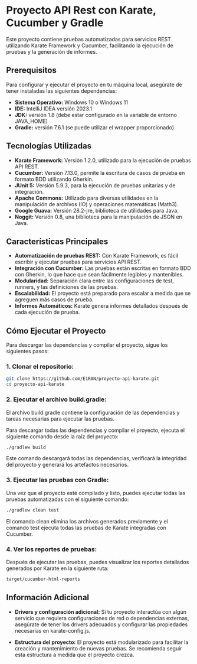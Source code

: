 # Proyecto API Rest con Karate, Cucumber y Gradle
Este proyecto contiene pruebas automatizadas para servicios REST utilizando Karate Framework y Cucumber, facilitando la ejecución de pruebas y la generación de informes.

## Prerequisitos
Para configurar y ejecutar el proyecto en tu máquina local, asegúrate de tener instaladas las siguientes dependencias:

- **Sistema Operativo:** Windows 10 o Windows 11
- **IDE:** IntelliJ IDEA versión 2023.1
- **JDK:** versión 1.8 (debe estar configurado en la variable de entorno JAVA_HOME)
- **Gradle:** versión 7.6.1 (se puede utilizar el wrapper proporcionado)

## Tecnologías Utilizadas
- **Karate Framework:** Versión 1.2.0, utilizado para la ejecución de pruebas API REST.
- **Cucumber:** Versión 7.13.0, permite la escritura de casos de prueba en formato BDD utilizando Gherkin.
- **JUnit 5:** Versión 5.9.3, para la ejecución de pruebas unitarias y de integración.
- **Apache Commons:** Utilizado para diversas utilidades en la manipulación de archivos (IO) y operaciones matemáticas (Math3).
- **Google Guava:** Versión 28.2-jre, biblioteca de utilidades para Java.
- **Noggit:** Versión 0.8, una biblioteca para la manipulación de JSON en Java.

## Características Principales
- **Automatización de pruebas REST:** Con Karate Framework, es fácil escribir y ejecutar pruebas para servicios API REST.
- **Integración con Cucumber:** Las pruebas están escritas en formato BDD con Gherkin, lo que hace que sean fácilmente legibles y mantenibles.
- **Modularidad:** Separación clara entre las configuraciones de test, runners, y las definiciones de las pruebas.
- **Escalabilidad:** El proyecto está preparado para escalar a medida que se agreguen más casos de prueba.
- **Informes Automáticos:** Karate genera informes detallados después de cada ejecución de prueba.

## Cómo Ejecutar el Proyecto
Para descargar las dependencias y compilar el proyecto, sigue los siguientes pasos:

### 1. Clonar el repositorio:

```bash
git clone https://github.com/E1R0N/proyecto-api-karate.git
cd proyecto-api-karate
```
### 2. Ejecutar el archivo build.gradle:
El archivo build.gradle contiene la configuración de las dependencias y tareas necesarias para ejecutar las pruebas.

Para descargar todas las dependencias y compilar el proyecto, ejecuta el siguiente comando desde la raíz del proyecto:

```bash
./gradlew build
```
Este comando descargará todas las dependencias, verificará la integridad del proyecto y generará los artefactos necesarios.

### 3. Ejecutar las pruebas con Gradle:
Una vez que el proyecto esté compilado y listo, puedes ejecutar todas las pruebas automatizadas con el siguiente comando:

```bash
./gradlew clean test
```
El comando clean elimina los archivos generados previamente y el comando test ejecuta todas las pruebas de Karate integradas con Cucumber.

### 4. Ver los reportes de pruebas:
Después de ejecutar las pruebas, puedes visualizar los reportes detallados generados por Karate en la siguiente ruta:

```bash
target/cucumber-html-reports
```

## Información Adicional
- **Drivers y configuración adicional:** Si tu proyecto interactúa con algún servicio que requiera configuraciones de red o dependencias externas, asegúrate de tener los drivers adecuados y configurar las propiedades necesarias en karate-config.js.

- **Estructura del proyecto:** El proyecto está modularizado para facilitar la creación y mantenimiento de nuevas pruebas. Se recomienda seguir esta estructura a medida que el proyecto crezca.
